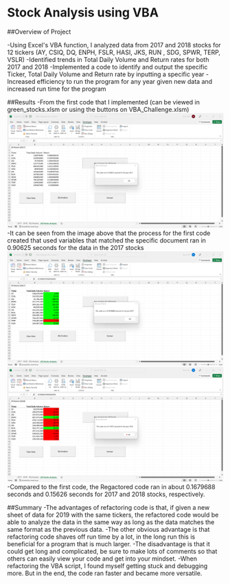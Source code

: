# Stock Analysis using VBA

##Overview of Project

-Using Excel's VBA function, I analyzed data from 2017 and 2018 stocks for 12 tickers (AY, CSIQ, DQ, ENPH, FSLR, HASI, JKS, RUN , SDG, SPWR, TERP, VSLR)
-Identified trends in Total Daily Volume and Return rates for both 2017 and 2018
-Implemented a code to identify and output the specific Ticker, Total Daily Volume and Return rate by inputting a specific year
-Increased efficiency to run the program for any year given new data and increased run time for the program


##Results
-From the first code that I implemented (can be viewed in green_stocks.xlsm or using the buttons on VBA_Challenge.xlsm)
![HardCoded_Results_2017](Resources/HardCode_2017.png)
-It can be seen from the image above that the process for the first code created that used variables that matched the specific document ran in 0.90625 seconds for the data in the 2017 stocks
![Refactored_Code_2017](Resources/VBA_Challenge_2017.png)
![Refactored_Code_2018](Resources/VBA_Challenge_2018.png)
-Compared to the first code, the Regactored code ran in about 0.1679688 seconds and 0.15626 seconds for 2017 and 2018 stocks, respectively.

##Summary
-The advantages of refactoring code is that, if given a new sheet of data for 2019 with the same tickers, the refactored code would be able to analyze the data in the same way as long as the data matches the same format as the previous data.
-The other obvious advantage is that refactoring code shaves off run time by a lot, in the long run this is beneficial for a program that is much larger.
-The disadvantage is that it could get long and complicated, be sure to make lots of comments so that others can easily view your code and get into your mindset.
-When refactoring the VBA script, I found myself getting stuck and debugging more. But in the end, the code ran faster and became more versatile. 